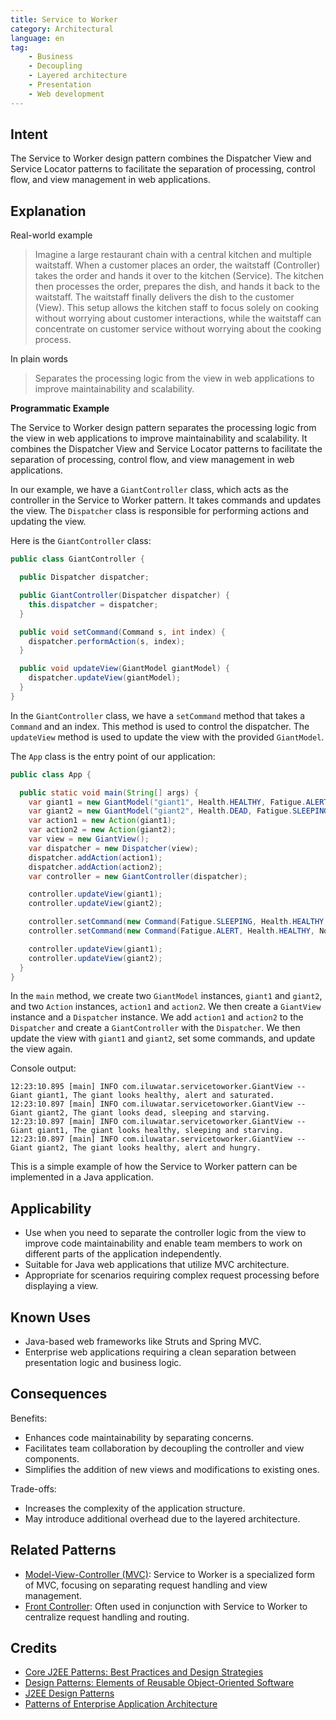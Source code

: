 ```yaml
---
title: Service to Worker
category: Architectural
language: en
tag:
    - Business
    - Decoupling
    - Layered architecture
    - Presentation
    - Web development
---
```


## Intent

The Service to Worker design pattern combines the Dispatcher View and Service Locator patterns to facilitate the separation of processing, control flow, and view management in web applications.

## Explanation

Real-world example

> Imagine a large restaurant chain with a central kitchen and multiple waitstaff. When a customer places an order, the waitstaff (Controller) takes the order and hands it over to the kitchen (Service). The kitchen then processes the order, prepares the dish, and hands it back to the waitstaff. The waitstaff finally delivers the dish to the customer (View). This setup allows the kitchen staff to focus solely on cooking without worrying about customer interactions, while the waitstaff can concentrate on customer service without worrying about the cooking process.

In plain words

> Separates the processing logic from the view in web applications to improve maintainability and scalability.

**Programmatic Example**

The Service to Worker design pattern separates the processing logic from the view in web applications to improve maintainability and scalability. It combines the Dispatcher View and Service Locator patterns to facilitate the separation of processing, control flow, and view management in web applications.

In our example, we have a `GiantController` class, which acts as the controller in the Service to Worker pattern. It takes commands and updates the view. The `Dispatcher` class is responsible for performing actions and updating the view.

Here is the `GiantController` class:

```java
public class GiantController {

  public Dispatcher dispatcher;

  public GiantController(Dispatcher dispatcher) {
    this.dispatcher = dispatcher;
  }

  public void setCommand(Command s, int index) {
    dispatcher.performAction(s, index);
  }

  public void updateView(GiantModel giantModel) {
    dispatcher.updateView(giantModel);
  }
}
```

In the `GiantController` class, we have a `setCommand` method that takes a `Command` and an index. This method is used to control the dispatcher. The `updateView` method is used to update the view with the provided `GiantModel`.

The `App` class is the entry point of our application:

```java
public class App {

  public static void main(String[] args) {
    var giant1 = new GiantModel("giant1", Health.HEALTHY, Fatigue.ALERT, Nourishment.SATURATED);
    var giant2 = new GiantModel("giant2", Health.DEAD, Fatigue.SLEEPING, Nourishment.STARVING);
    var action1 = new Action(giant1);
    var action2 = new Action(giant2);
    var view = new GiantView();
    var dispatcher = new Dispatcher(view);
    dispatcher.addAction(action1);
    dispatcher.addAction(action2);
    var controller = new GiantController(dispatcher);

    controller.updateView(giant1);
    controller.updateView(giant2);

    controller.setCommand(new Command(Fatigue.SLEEPING, Health.HEALTHY, Nourishment.STARVING), 0);
    controller.setCommand(new Command(Fatigue.ALERT, Health.HEALTHY, Nourishment.HUNGRY), 1);

    controller.updateView(giant1);
    controller.updateView(giant2);
  }
}
```

In the `main` method, we create two `GiantModel` instances, `giant1` and `giant2`, and two `Action` instances, `action1` and `action2`. We then create a `GiantView` instance and a `Dispatcher` instance. We add `action1` and `action2` to the `Dispatcher` and create a `GiantController` with the `Dispatcher`. We then update the view with `giant1` and `giant2`, set some commands, and update the view again.

Console output:

```
12:23:10.895 [main] INFO com.iluwatar.servicetoworker.GiantView -- Giant giant1, The giant looks healthy, alert and saturated.
12:23:10.897 [main] INFO com.iluwatar.servicetoworker.GiantView -- Giant giant2, The giant looks dead, sleeping and starving.
12:23:10.897 [main] INFO com.iluwatar.servicetoworker.GiantView -- Giant giant1, The giant looks healthy, sleeping and starving.
12:23:10.897 [main] INFO com.iluwatar.servicetoworker.GiantView -- Giant giant2, The giant looks healthy, alert and hungry.
```

This is a simple example of how the Service to Worker pattern can be implemented in a Java application.

## Applicability

* Use when you need to separate the controller logic from the view to improve code maintainability and enable team members to work on different parts of the application independently.
* Suitable for Java web applications that utilize MVC architecture.
* Appropriate for scenarios requiring complex request processing before displaying a view.

## Known Uses

* Java-based web frameworks like Struts and Spring MVC.
* Enterprise web applications requiring a clean separation between presentation logic and business logic.

## Consequences

Benefits:

* Enhances code maintainability by separating concerns.
* Facilitates team collaboration by decoupling the controller and view components.
* Simplifies the addition of new views and modifications to existing ones.

Trade-offs:

* Increases the complexity of the application structure.
* May introduce additional overhead due to the layered architecture.

## Related Patterns

* [Model-View-Controller (MVC)](https://java-design-patterns.com/patterns/model-view-controller/): Service to Worker is a specialized form of MVC, focusing on separating request handling and view management.
* [Front Controller](https://java-design-patterns.com/patterns/front-controller/): Often used in conjunction with Service to Worker to centralize request handling and routing.

## Credits

* [Core J2EE Patterns: Best Practices and Design Strategies](https://amzn.to/4cAbDap)
* [Design Patterns: Elements of Reusable Object-Oriented Software](https://amzn.to/3w0pvKI)
* [J2EE Design Patterns](https://amzn.to/4dpzgmx)
* [Patterns of Enterprise Application Architecture](https://amzn.to/3WfKBPR)
